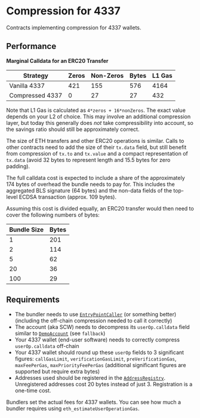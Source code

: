 # Compression for 4337

Contracts implementing compression for 4337 wallets.

## Performance

**Marginal Calldata for an ERC20 Transfer**

| Strategy        | Zeros | Non-Zeros | Bytes | L1 Gas |
|-----------------|-------|-----------|-------|--------|
| Vanilla 4337    |   421 |       155 |   576 |   4164 |
| Compressed 4337 |     0 |        27 |    27 |    432 |

Note that L1 Gas is calculated as `4*zeros + 16*nonZeros`. The exact value
depends on your L2 of choice. This may involve an additional compression layer,
but today this generally does *not* take compressibility into account, so the
savings ratio should still be approximately correct.

The size of ETH transfers and other ERC20 operations is similar. Calls to other
contracts need to add the size of their `tx.data` field, but still benefit from
compression of `tx.to` and `tx.value` and a compact representation of `tx.data`
(avoid 32 bytes to represent length and 15.5 bytes for zero padding).

The full calldata cost is expected to include a share of the approximately 174
bytes of overhead the bundle needs to pay for. This includes the aggregated BLS
signature (64 bytes) and the non-data fields of the top-level ECDSA transaction
(approx. 109 bytes).

Assuming this cost is divided equally, an ERC20 transfer would then need to
cover the following numbers of bytes:

| Bundle Size | Bytes |
|-------------|-------|
|           1 |   201 |
|           2 |   114 |
|           5 |    62 |
|          20 |    36 |
|         100 |    29 |

## Requirements

- The bundler needs to use [`EntryPointCaller`](./src/EntryPointCaller.sol)
  (or something better) (including the off-chain compression needed to call it
  correctly)
- The account (aka SCW) needs to decompress its `userOp.calldata` field similar
  to [`DemoAccount`](./src/DemoAccount.sol) (see `fallback`)
- Your 4337 wallet (end-user software) needs to correctly compress
  `userOp.calldata` off-chain
- Your 4337 wallet should round up these `userOp` fields to 3 significant
  figures: `callGasLimit`, `verificationGasLimit`, `preVerificationGas`,
  `maxFeePerGas`, `maxPriorityFeePerGas` (additional significant figures are
  supported but require extra bytes)
- Addresses used should be registered in the
  [`AddressRegistry`](./src/AddressRegistry.sol). Unregistered addresses cost
  20 bytes instead of just 3. Registration is a one-time cost.

Bundlers set the actual fees for 4337 wallets. You can see how much a bundler
requires using `eth_estimateUserOperationGas`.
